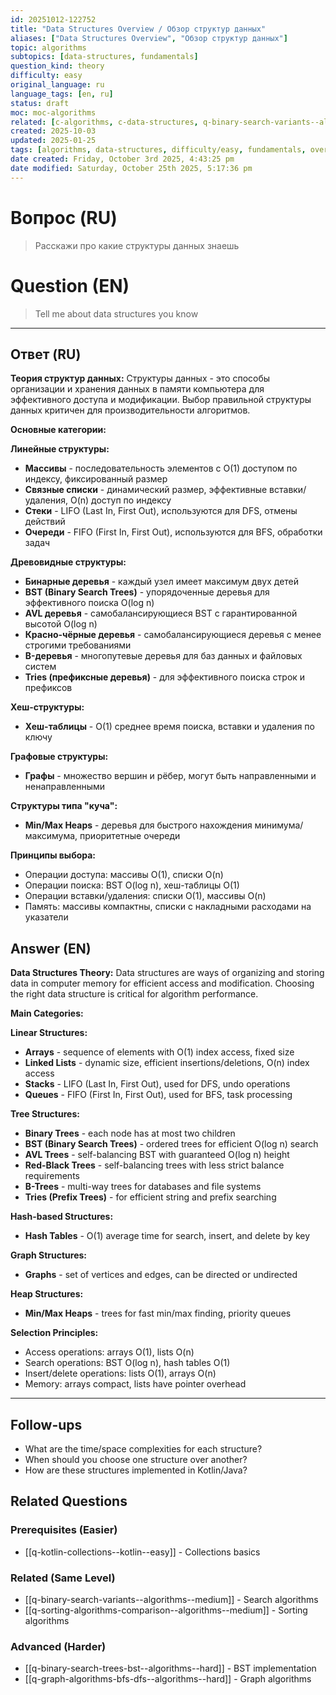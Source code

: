 ```yaml
---
id: 20251012-122752
title: "Data Structures Overview / Обзор структур данных"
aliases: ["Data Structures Overview", "Обзор структур данных"]
topic: algorithms
subtopics: [data-structures, fundamentals]
question_kind: theory
difficulty: easy
original_language: ru
language_tags: [en, ru]
status: draft
moc: moc-algorithms
related: [c-algorithms, c-data-structures, q-binary-search-variants--algorithms--medium]
created: 2025-10-03
updated: 2025-01-25
tags: [algorithms, data-structures, difficulty/easy, fundamentals, overview]
date created: Friday, October 3rd 2025, 4:43:25 pm
date modified: Saturday, October 25th 2025, 5:17:36 pm
---
```


# Вопрос (RU)
> Расскажи про какие структуры данных знаешь

# Question (EN)
> Tell me about data structures you know

---

## Ответ (RU)

**Теория структур данных:**
Структуры данных - это способы организации и хранения данных в памяти компьютера для эффективного доступа и модификации. Выбор правильной структуры данных критичен для производительности алгоритмов.

**Основные категории:**

**Линейные структуры:**
- **Массивы** - последовательность элементов с O(1) доступом по индексу, фиксированный размер
- **Связные списки** - динамический размер, эффективные вставки/удаления, O(n) доступ по индексу
- **Стеки** - LIFO (Last In, First Out), используются для DFS, отмены действий
- **Очереди** - FIFO (First In, First Out), используются для BFS, обработки задач

**Древовидные структуры:**
- **Бинарные деревья** - каждый узел имеет максимум двух детей
- **BST (Binary Search Trees)** - упорядоченные деревья для эффективного поиска O(log n)
- **AVL деревья** - самобалансирующиеся BST с гарантированной высотой O(log n)
- **Красно-чёрные деревья** - самобалансирующиеся деревья с менее строгими требованиями
- **B-деревья** - многопутевые деревья для баз данных и файловых систем
- **Tries (префиксные деревья)** - для эффективного поиска строк и префиксов

**Хеш-структуры:**
- **Хеш-таблицы** - O(1) среднее время поиска, вставки и удаления по ключу

**Графовые структуры:**
- **Графы** - множество вершин и рёбер, могут быть направленными и ненаправленными

**Структуры типа "куча":**
- **Min/Max Heaps** - деревья для быстрого нахождения минимума/максимума, приоритетные очереди

**Принципы выбора:**
- Операции доступа: массивы O(1), списки O(n)
- Операции поиска: BST O(log n), хеш-таблицы O(1)
- Операции вставки/удаления: списки O(1), массивы O(n)
- Память: массивы компактны, списки с накладными расходами на указатели

## Answer (EN)

**Data Structures Theory:**
Data structures are ways of organizing and storing data in computer memory for efficient access and modification. Choosing the right data structure is critical for algorithm performance.

**Main Categories:**

**Linear Structures:**
- **Arrays** - sequence of elements with O(1) index access, fixed size
- **Linked Lists** - dynamic size, efficient insertions/deletions, O(n) index access
- **Stacks** - LIFO (Last In, First Out), used for DFS, undo operations
- **Queues** - FIFO (First In, First Out), used for BFS, task processing

**Tree Structures:**
- **Binary Trees** - each node has at most two children
- **BST (Binary Search Trees)** - ordered trees for efficient O(log n) search
- **AVL Trees** - self-balancing BST with guaranteed O(log n) height
- **Red-Black Trees** - self-balancing trees with less strict balance requirements
- **B-Trees** - multi-way trees for databases and file systems
- **Tries (Prefix Trees)** - for efficient string and prefix searching

**Hash-based Structures:**
- **Hash Tables** - O(1) average time for search, insert, and delete by key

**Graph Structures:**
- **Graphs** - set of vertices and edges, can be directed or undirected

**Heap Structures:**
- **Min/Max Heaps** - trees for fast min/max finding, priority queues

**Selection Principles:**
- Access operations: arrays O(1), lists O(n)
- Search operations: BST O(log n), hash tables O(1)
- Insert/delete operations: lists O(1), arrays O(n)
- Memory: arrays compact, lists have pointer overhead

---

## Follow-ups

- What are the time/space complexities for each structure?
- When should you choose one structure over another?
- How are these structures implemented in Kotlin/Java?

## Related Questions

### Prerequisites (Easier)
- [[q-kotlin-collections--kotlin--easy]] - Collections basics

### Related (Same Level)
- [[q-binary-search-variants--algorithms--medium]] - Search algorithms
- [[q-sorting-algorithms-comparison--algorithms--medium]] - Sorting algorithms

### Advanced (Harder)
- [[q-binary-search-trees-bst--algorithms--hard]] - BST implementation
- [[q-graph-algorithms-bfs-dfs--algorithms--hard]] - Graph algorithms
